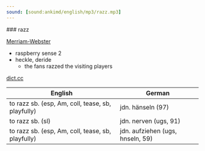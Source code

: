 ```yaml
---
sound: [sound:ankimd/english/mp3/razz.mp3]
---
```


\### razz

[Merriam-Webster](https://www.merriam-webster.com/dictionary/razz)

- raspberry sense 2
- heckle, deride
    - the fans razzed the visiting players

[dict.cc](https://www.dict.cc/razz)

| English        | German       |
| -------------- | ------------ |
| to razz sb. (esp, Am, coll, tease, sb, playfully) | jdn. hänseln (97) |
| to razz sb. (sl) | jdn. nerven (ugs, 91) |
| to razz sb. (esp, Am, coll, tease, sb, playfully) | jdn. aufziehen (ugs, hnseln, 59) |
